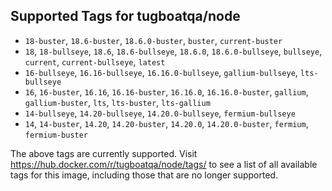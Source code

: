 ## Supported Tags for tugboatqa/node

* `18-buster`, `18.6-buster`, `18.6.0-buster`, `buster`, `current-buster`
* `18`, `18-bullseye`, `18.6`, `18.6-bullseye`, `18.6.0`, `18.6.0-bullseye`, `bullseye`, `current`, `current-bullseye`, `latest`
* `16-bullseye`, `16.16-bullseye`, `16.16.0-bullseye`, `gallium-bullseye`, `lts-bullseye`
* `16`, `16-buster`, `16.16`, `16.16-buster`, `16.16.0`, `16.16.0-buster`, `gallium`, `gallium-buster`, `lts`, `lts-buster`, `lts-gallium`
* `14-bullseye`, `14.20-bullseye`, `14.20.0-bullseye`, `fermium-bullseye`
* `14`, `14-buster`, `14.20`, `14.20-buster`, `14.20.0`, `14.20.0-buster`, `fermium`, `fermium-buster`

The above tags are currently supported. Visit https://hub.docker.com/r/tugboatqa/node/tags/ to see a list of all available tags for this image, including those that are no longer supported.
